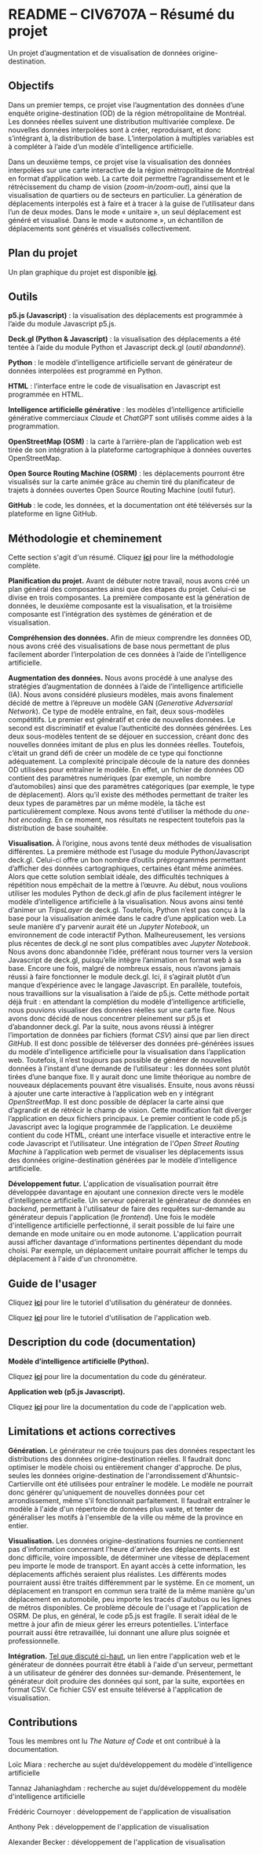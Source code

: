 # README – CIV6707A – Résumé du projet
Un projet d’augmentation et de visualisation de données origine-destination.

## Objectifs
Dans un premier temps, ce projet vise l’augmentation des données d’une enquête origine-destination (OD) de la région métropolitaine de Montréal. Les données réelles suivent une distribution multivariée complexe. De nouvelles données interpolées sont à créer, reproduisant, et donc s’intégrant à, la distribution de base. L’interpolation à multiples variables est à compléter à l’aide d’un modèle d’intelligence artificielle.

Dans un deuxième temps, ce projet vise la visualisation des données interpolées sur une carte interactive de la région métropolitaine de Montréal en format d’application web. La carte doit permettre l’agrandissement et le rétrécissement du champ de vision (_zoom-in/zoom-out_), ainsi que la visualisation de quartiers ou de secteurs en particulier. La génération de déplacements interpolés est à faire et à tracer à la guise de l’utilisateur dans l’un de deux modes. Dans le mode « unitaire », un seul déplacement est généré et visualisé. Dans le mode « autonome », un échantillon de déplacements sont générés et visualisés collectivement.

## Plan du projet
Un plan graphique du projet est disponible **[ici](https://github.com/AlBeck862/civ6707a-tp2a/blob/main/plan-du-projet-final.png)**.

## Outils
**p5.js (Javascript)** : la visualisation des déplacements est programmée à l’aide du module Javascript p5.js.

**Deck.gl (Python & Javascript)** : la visualisation des déplacements a été tentée à l’aide du module Python et Javascript deck.gl (_outil abandonné_).

**Python** : le modèle d’intelligence artificielle servant de générateur de données interpolées est programmé en Python.

**HTML** : l’interface entre le code de visualisation en Javascript est programmée en HTML.

**Intelligence artificielle générative** : les modèles d’intelligence artificielle générative commerciaux _Claude_ et _ChatGPT_ sont utilisés comme aides à la programmation.

**OpenStreetMap (OSM)** : la carte à l’arrière-plan de l’application web est tirée de son intégration à la plateforme cartographique à données ouvertes OpenStreetMap.

**Open Source Routing Machine (OSRM)** : les déplacements pourront être visualisés sur la carte animée grâce au chemin tiré du planificateur de trajets à données ouvertes Open Source Routing Machine (outil futur).

**GitHub** : le code, les données, et la documentation ont été téléversés sur la plateforme en ligne GitHub. 

## Méthodologie et cheminement
Cette section s'agit d'un résumé. Cliquez **[ici](https://github.com/AlBeck862/civ6707a-tp2a/blob/main/markdowns/methodologie.md)** pour lire la méthodologie complète.

**Planification du projet.** Avant de débuter notre travail, nous avons créé un plan général des composantes ainsi que des étapes du projet. Celui-ci se divise en trois composantes. La première composante est la génération de données, le deuxième composante est la visualisation, et la troisième composante est l’intégration des systèmes de génération et de visualisation.

**Compréhension des données.** Afin de mieux comprendre les données OD, nous avons créé des visualisations de base nous permettant de plus facilement aborder l’interpolation de ces données à l’aide de l’intelligence artificielle.

**Augmentation des données.** Nous avons procédé à une analyse des stratégies d’augmentation de données à l’aide de l’intelligence artificielle (IA). Nous avons considéré plusieurs modèles, mais avons finalement décidé de mettre à l’épreuve un modèle GAN (_Generative Adversarial Network_). Ce type de modèle entraîne, en fait, deux sous-modèles compétitifs. Le premier est génératif et crée de nouvelles données. Le second est discriminatif et évalue l’authenticité des données générées. Les deux sous-modèles tentent de se déjouer en succession, créant donc des nouvelles données imitant de plus en plus les données réelles. Toutefois, c’était un grand défi de créer un modèle de ce type qui fonctionne adéquatement. La complexité principale découle de la nature des données OD utilisées pour entraîner le modèle. En effet, un fichier de données OD contient des paramètres numériques (par exemple, un nombre d’automobiles) ainsi que des paramètres catégoriques (par exemple, le type de déplacement). Alors qu’il existe des méthodes permettant de traiter les deux types de paramètres par un même modèle, la tâche est particulièrement complexe. Nous avons tenté d’utiliser la méthode du _one-hot encoding_. En ce moment, nos résultats ne respectent toutefois pas la distribution de base souhaitée.

**Visualisation.** À l’origine, nous avons tenté deux méthodes de visualisation différentes. La première méthode est l’usage du module Python/Javascript deck.gl. Celui-ci offre un bon nombre d’outils préprogrammés permettant d’afficher des données cartographiques, certaines étant même animées. Alors que cette solution semblait idéale, des difficultés techniques à répétition nous empêchait de la mettre à l’œuvre. Au début, nous voulions utiliser les modules Python de deck.gl afin de plus facilement intégrer le modèle d’intelligence artificielle à la visualisation. Nous avons ainsi tenté d’animer un _TripsLayer_ de deck.gl. Toutefois, Python n’est pas conçu à la base pour la visualisation animée dans le cadre d’une application web. La seule manière d’y parvenir aurait été un _Jupyter Notebook_, un environnement de code interactif Python. Malheureusement, les versions plus récentes de deck.gl ne sont plus compatibles avec _Jupyter Notebook_. Nous avons donc abandonnée l’idée, préférant nous tourner vers la version Javascript de deck.gl, puisqu’elle intègre l’animation en format web à sa base. Encore une fois, malgré de nombreux essais, nous n’avons jamais réussi à faire fonctionner le module deck.gl. Ici, il s’agirait plutôt d’un manque d’expérience avec le langage Javascript. En parallèle, toutefois, nous travaillions sur la visualisation à l’aide de p5.js. Cette méthode portait déjà fruit : en attendant la complétion du modèle d’intelligence artificielle, nous pouvions visualiser des données réelles sur une carte fixe. Nous avons donc décidé de nous concentrer pleinement sur p5.js et d’abandonner deck.gl. Par la suite, nous avons réussi à intégrer l’importation de données par fichiers (format _CSV_) ainsi que par lien direct _GitHub_. Il est donc possible de téléverser des données pré-générées issues du modèle d’intelligence artificielle pour la visualisation dans l’application web. Toutefois, il n’est toujours pas possible de générer de nouvelles données à l’instant d’une demande de l’utilisateur : les données sont plutôt tirées d’une banque fixe. Il y aurait donc une limite théorique au nombre de nouveaux déplacements pouvant être visualisés. Ensuite, nous avons réussi à ajouter une carte interactive à l’application web en y intégrant _OpenStreetMap_. Il est donc possible de déplacer la carte ainsi que d’agrandir et de rétrécir le champ de vision. Cette modification fait diverger l’application en deux fichiers principaux. Le premier contient le code p5.js Javascript avec la logique programmée de l’application. Le deuxième contient du code HTML, créant une interface visuelle et interactive entre le code Javascript et l’utilisateur. Une intégration de l’_Open Street Routing Machine_ à l’application web permet de visualiser les déplacements issus des données origine-destination générées par le modèle d’intelligence artificielle.

<a name="dev-futur"></a>
**Développement futur.** L'application de visualisation pourrait être développée davantage en ajoutant une connexion directe vers le modèle d’intelligence artificielle. Un serveur opérerait le générateur de données en _backend_, permettant à l'utilisateur de faire des requêtes sur-demande au générateur depuis l'application (le _frontend_). Une fois le modèle d'intelligence artificielle perfectionné, il serait possible de lui faire une demande en mode unitaire ou en mode autonome. L'application pourrait aussi afficher davantage d'informations pertinentes dépendant du mode choisi. Par exemple, un déplacement unitaire pourrait afficher le temps du déplacement à l'aide d'un chronomètre.

## Guide de l'usager
Cliquez **[ici](https://github.com/AlBeck862/civ6707a-tp2a/blob/main/markdowns/guide_generateur.md)** pour lire le tutoriel d'utilisation du générateur de données.

Cliquez **[ici](https://github.com/AlBeck862/civ6707a-tp2a/blob/main/markdowns/guide_visualisation.md)** pour lire le tutoriel d'utilisation de l'application web.

## Description du code (documentation)
**Modèle d’intelligence artificielle (Python).**

Cliquez **[ici](https://github.com/AlBeck862/civ6707a-tp2a/blob/main/markdowns/code_gen.md)** pour lire la documentation du code du générateur.

**Application web (p5.js Javascript).**

Cliquez **[ici](https://github.com/AlBeck862/civ6707a-tp2a/blob/main/markdowns/code_p5.md)** pour lire la documentation du code de l'application web.

## Limitations et actions correctives
**Génération.** Le générateur ne crée toujours pas des données respectant les distributions des données origine-destination réelles. Il faudrait donc optimiser le modèle choisi ou entièrement changer d'approche. De plus, seules les données origine-destination de l'arrondissement d'Ahuntsic-Cartierville ont été utilisées pour entraîner le modèle. Le modèle ne pourrait donc générer qu'uniquement de nouvelles données pour cet arrondissement, même s'il fonctionnait parfaitement. Il faudrait entraîner le modèle à l'aide d'un répertoire de données plus vaste, et tenter de généraliser les motifs à l'ensemble de la ville ou même de la province en entier.

**Visualisation.** Les données origine-destinations fournies ne contiennent pas d'information concernant l'heure d'arrivée des déplacements. Il est donc difficile, voire impossible, de déterminer une vitesse de déplacement peu importe le mode de transport. En ayant accès à cette information, les déplacements affichés seraient plus réalistes. Les différents modes pourraient aussi être traités différemment par le système. En ce moment, un déplacement en transport en commun sera traité de la même manière qu'un déplacement en automobile, peu importe les tracés d'autobus ou les lignes de métros disponibles. Ce problème découle de l'usage et l'application de OSRM. De plus, en général, le code p5.js est fragile. Il serait idéal de le mettre à jour afin de mieux gérer les erreurs potentielles. L'interface pourrait aussi être retravaillée, lui donnant une allure plus soignée et professionnelle.

**Intégration.** [Tel que discuté ci-haut](#dev-futur), un lien entre l'application web et le générateur de données pourrait être établi à l'aide d'un serveur, permettant à un utilisateur de générer des données sur-demande. Présentement, le générateur doit produire des données qui sont, par la suite, exportées en format CSV. Ce fichier CSV est ensuite téléversé à l'application de visualisation.

## Contributions
Tous les membres ont lu _The Nature of Code_ et ont contribué à la documentation.

Loïc Miara : recherche au sujet du/développement du modèle d'intelligence artificielle

Tannaz Jahaniaghdam : recherche au sujet du/développement du modèle d'intelligence artificielle

Frédéric Cournoyer : développement de l'application de visualisation

Anthony Pek : développement de l'application de visualisation

Alexander Becker : développement de l'application de visualisation
